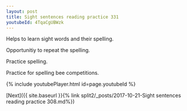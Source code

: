 ```yaml
---
layout: post
title: Sight sentences reading practice 331
youtubeId: 4TqaCgUBWzk
---
```

 
 
Helps to learn sight words and their spelling.

Opportunitiy to repeat the spelling. 

Practice spelling. 
 
Practice for spelling bee competitions. 
 
{% include youtubePlayer.html id=page.youtubeId %}
 
 

[Next]({{ site.baseurl }}{% link  split2/_posts/2017-10-21-Sight sentences reading practice 308.md%})
 
